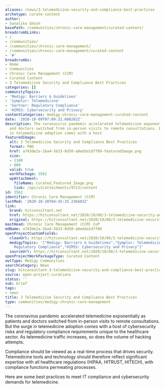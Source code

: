 ```yaml
---
aliases: /news/3-telemedicine-security-and-compliance-best-practices
archetype: curate-content
author:
- Sonalika Ghosh
basePath: /communities/chronic-care-management/curated-content/
breadcrumbLinks:
- /
- /communities/
- /communities/chronic-care-management/
- /communities/chronic-care-management/curated-content
- '#'
breadcrumbs:
- Home
- Communities
- Chronic Care Management (CCM)
- Curated Content
- 3 Telemedicine Security and Compliance Best Practices
categories: []
communityTopics:
- 'Medigy: Barriers & Guidelines'
- 'Symplur: Telemedicine'
- 'Gartner: Regulatory Compliance'
- 'HIMSS: Cybersecurity and Privacy'
contentCategories: medigy-chronic-care-management-curated-content
date: '2020-10-09T07:09:32.686262Z'
description: The coronavirus pandemic accelerated telemedicine exponentially as patients
  and doctors switched from in-person visits to remote consultations. But the surge
  in telemedicine adoption comes with a host
featuredImage:
  alt: 3 Telemedicine Security and Compliance Best Practices
  format: PNG
  href: a743de2a-1ba4-5b33-8d50-a0edda1dff09-featuredImage.png
  size:
  - 1180
  - 600
  valid: true
  workPackage: 3562
  wpAttachment:
    fileName: Curated_Featured_Image.png
    link: /api/v3/attachments/9723/content
id: 3562
identifier: Chronic Care Management (CCM)
lastMod: '2020-10-20T04:45:35.236603Z'
link:
  brand: hitconsultant.net
  href: https://hitconsultant.net/2020/10/08/3-telemedicine-security-and-compliance-best-practices/#.X3_6rcIzbIV
  original: https://hitconsultant.net/2020/10/08/3-telemedicine-security-and-compliance-best-practices/#.X3_6rcIzbIV
mastHead: Chronic Care Management (CCM) CoP
mdName: a743de2a-1ba4-5b33-8d50-a0edda1dff09
openProjectCustomFields:
  cleanUrl: https://hitconsultant.net/2020/10/08/3-telemedicine-security-and-compliance-best-practices/#.X3_6rcIzbIV
  medigyTopics: '["Medigy: Barriers & Guidelines","Symplur: Telemedicine","Gartner:
    Regulatory Compliance","HIMSS: Cybersecurity and Privacy"]'
  sourceUrl: https://hitconsultant.net/2020/10/08/3-telemedicine-security-and-compliance-best-practices/#.X3_6rcIzbIV
openProjectWorkPackageType: Curated Content
owlType: Medigy Communities
searchCategory: News
slug: hitconsultant-3-telemedicine-security-and-compliance-best-practices
source: open-project-curations
status: ''
sub: brief
tags:
- news
title: 3 Telemedicine Security and Compliance Best Practices
type: communities/medigy-chronic-care-management
---
```


<p>The coronavirus pandemic accelerated telemedicine exponentially as patients and doctors switched from in-person visits to remote consultations. But the surge in telemedicine adoption comes with a host of cybersecurity risks and regulatory compliance requirements unique to the healthcare sector. As&nbsp;telemedicine&nbsp;traffic increases, so does the volume of hacking attempts.</p><p>Compliance should be viewed as a real-time process that drives security. Telemedicine tools and technology should therefore reflect significant expertise with all healthcare regulations (HIPAA, HITRUST, HITECH), with compliance functions permeating processes.&nbsp;</p><p>Here are some best practices to meet IT compliance and cybersecurity demands for telemedicine.</p>